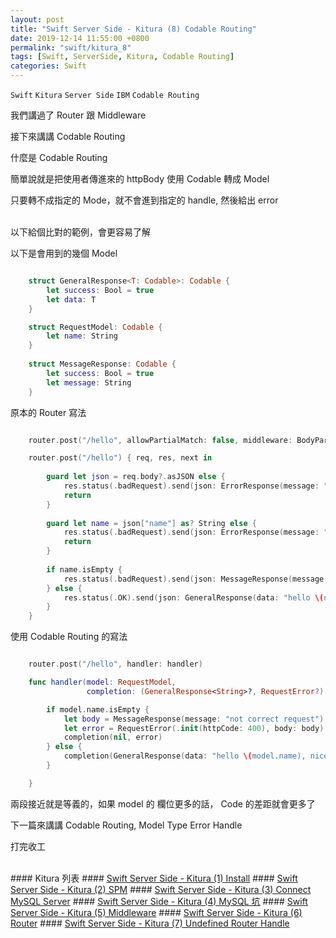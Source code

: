```yaml
---
layout: post
title: "Swift Server Side - Kitura (8) Codable Routing"
date: 2019-12-14 11:55:00 +0800
permalink: "swift/kitura_8"
tags: [Swift, ServerSide, Kitura, Codable Routing]
categories: Swift
---
```


`Swift` `Kitura` `Server Side` `IBM` `Codable Routing`

我們講過了 Router 跟 Middleware

接下來講講 Codable Routing

什麼是 Codable Routing

簡單說就是把使用者傳進來的 httpBody 使用 Codable 轉成 Model

只要轉不成指定的 Mode，就不會進到指定的 handle, 然後給出 error

<br>
以下給個比對的範例，會更容易了解

以下是會用到的幾個 Model

``` swift

    struct GeneralResponse<T: Codable>: Codable {
        let success: Bool = true
        let data: T
    }

    struct RequestModel: Codable {
        let name: String
    }
 
    struct MessageResponse: Codable {
        let success: Bool = true
        let message: String
    }

```

原本的 Router 寫法

``` swift

    router.post("/hello", allowPartialMatch: false, middleware: BodyParser())

    router.post("/hello") { req, res, next in
        
        guard let json = req.body?.asJSON else {
            res.status(.badRequest).send(json: ErrorResponse(message: "not correct request1"))
            return
        }
        
        guard let name = json["name"] as? String else {
            res.status(.badRequest).send(json: ErrorResponse(message: "not correct request2"))
            return
        }
        
        if name.isEmpty {
            res.status(.badRequest).send(json: MessageResponse(message: "not correct request3"))
        } else {
            res.status(.OK).send(json: GeneralResponse(data: "hello \(name), nice meet you"))
        }
    }

```

使用 Codable Routing 的寫法

``` swift

    router.post("/hello", handler: handler)

    func handler(model: RequestModel,
                 completion: (GeneralResponse<String>?, RequestError?) -> Void) {

        if model.name.isEmpty {
            let body = MessageResponse(message: "not correct request")
            let error = RequestError(.init(httpCode: 400), body: body)
            completion(nil, error)
        } else {
            completion(GeneralResponse(data: "hello \(model.name), nice meet you"), nil)
        }

    }

```

兩段接近就是等義的，如果 model 的 欄位更多的話， Code 的差距就會更多了

下一篇來講講 Codable Routing, Model Type Error Handle 

打完收工

<br>
#### Kitura 列表
#### <a href="/swift/kitura_1" target="_blank">Swift Server Side - Kitura (1) Install</a>
#### <a href="/swift/kitura_2" target="_blank">Swift Server Side - Kitura (2) SPM</a>
#### <a href="/swift/kitura_3" target="_blank">Swift Server Side - Kitura (3) Connect MySQL Server</a>
#### <a href="/swift/kitura_4" target="_blank">Swift Server Side - Kitura (4) MySQL 坑</a>
#### <a href="/swift/kitura_5" target="_blank">Swift Server Side - Kitura (5) Middleware</a>
#### <a href="/swift/kitura_6" target="_blank">Swift Server Side - Kitura (6) Router</a>
#### <a href="/swift/kitura_7" target="_blank">Swift Server Side - Kitura (7) Undefined Router Handle</a>
<br>